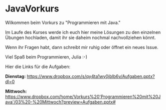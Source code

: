 # JavaVorkurs

Wilkommen beim Vorkurs zu "Programmieren mit Java." 

Im Laufe des Kurses werde ich euch hier meine Lösungen zu den einzelnen Übungen hochladen, damit ihr sie daheim nochmal nachvollziehen könnt.

Wenn ihr Fragen habt, dann schreibt mir ruhig oder öffnet ein neues Issue.

Viel Spaß beim Programmieren,
Julia :-)

Hier die Links für die Aufgaben:

**Dienstag:**
https://www.dropbox.com/s/qy4ta1wy0jblb6v/Aufgaben.pptx?dl=0

**Mittwoch:**
https://www.dropbox.com/home/Vorkurs%20'Programmieren%20mit%20Java'/03%20-%20Mittwoch?preview=Aufgaben.pptx#
